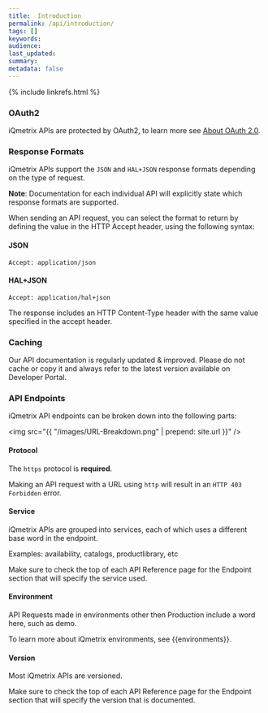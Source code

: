```yaml
---
title:  Introduction
permalink: /api/introduction/
tags: []
keywords: 
audience: 
last_updated: 
summary: 
metadata: false
---
```


{% include linkrefs.html %}

### OAuth2

iQmetrix APIs are protected by OAuth2, to learn more see [About OAuth 2.0](http://oauth.net/2/).

### Response Formats

iQmetrix APIs support the `JSON` and `HAL+JSON` response formats depending on the type of request.

**Note**: Documentation for each individual API will explicitly state which response formats are supported.

When sending an API request, you can select the format to return by defining the value in the HTTP Accept header, using the following syntax:

#### JSON

    Accept: application/json

#### HAL+JSON

    Accept: application/hal+json

The response includes an HTTP Content-Type header with the same value specified in the accept header.

### Caching

Our API documentation is regularly updated & improved. Please do not cache or copy it and always refer to the latest version available on Developer Portal.

### API Endpoints

iQmetrix API endpoints can be broken down into the following parts:

<img src="{{ "/images/URL-Breakdown.png" | prepend: site.url }}" />

#### Protocol

The `https` protocol is **required**.

Making an API request with a URL using `http` will result in an `HTTP 403 Forbidden` error.

#### Service

iQmetrix APIs are grouped into services, each of which uses a different base word in the endpoint.

Examples: availability, catalogs, productlibrary, etc

Make sure to check the top of each API Reference page for the Endpoint section that will specify the service used.

#### Environment

API Requests made in environments other then Production include a word here, such as demo. 

To learn more about iQmetrix environments, see {{environments}}.

#### Version

Most iQmetrix APIs are versioned.

Make sure to check the top of each API Reference page for the Endpoint section that will specify the version that is documented.